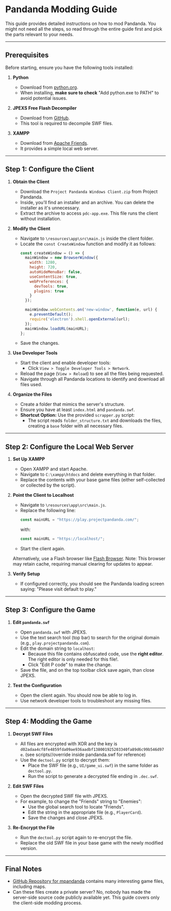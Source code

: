 # Pandanda Modding Guide

This guide provides detailed instructions on how to mod Pandanda. You might not need all the steps, so read through the entire guide first and pick the parts relevant to your needs.

---

## Prerequisites

Before starting, ensure you have the following tools installed:

1. **Python**
   - Download from [python.org](https://www.python.org/).
   - When installing, **make sure to check** "Add python.exe to PATH" to avoid potential issues.

2. **JPEXS Free Flash Decompiler**
   - Download from [GitHub](https://github.com/jindrapetrik/jpexs-decompiler/releases).
   - This tool is required to decompile SWF files.

3. **XAMPP**
   - Download from [Apache Friends](https://www.apachefriends.org/).
   - It provides a simple local web server.

---

## Step 1: Configure the Client

1. **Obtain the Client**
   - Download the `Project Pandanda Windows Client.zip` from Project Pandanda.
   - Inside, you'll find an installer and an archive. You can delete the installer as it's unnecessary.
   - Extract the archive to access `pdc-app.exe`. This file runs the client without installation.

2. **Modify the Client**
   - Navigate to `\resources\app\src\main.js` inside the client folder.
   - Locate the `const CreateWindow` function and modify it as follows:
     ```javascript
     const createWindow = () => {
       mainWindow = new BrowserWindow({
         width: 1280,
         height: 720,
         autoHideMenuBar: false,
         useContentSize: true,
         webPreferences: {
           devTools: true,
           plugins: true
         }
       });

       mainWindow.webContents.on('new-window', function(e, url) {
         e.preventDefault();
         require('electron').shell.openExternal(url);
       });
       mainWindow.loadURL(mainURL);
     };
     ```
   - Save the changes.

3. **Use Developer Tools**
   - Start the client and enable developer tools:
     - Click `View > Toggle Developer Tools > Network`.
   - Reload the page (`View > Reload`) to see all the files being requested.
   - Navigate through all Pandanda locations to identify and download all files used.

4. **Organize the Files**
   - Create a folder that mimics the server's structure.
   - Ensure you have at least `index.html` and `pandanda.swf`.
   - **Shortcut Option:** Use the provided `scrapper.py` script:
     - The script reads `folder_structure.txt` and downloads the files, creating a `base` folder with all necessary files.

---

## Step 2: Configure the Local Web Server

1. **Set Up XAMPP**
   - Open XAMPP and start Apache.
   - Navigate to `C:\xampp\htdocs` and delete everything in that folder.
   - Replace the contents with your base game files (either self-collected or collected by the script).

2. **Point the Client to Localhost**
   - Navigate to `\resources\app\src\main.js`.
   - Replace the following line:
     ```javascript
     const mainURL = "https://play.projectpandanda.com/";
     ```
     with:
     ```javascript
     const mainURL = "https://localhost/";
     ```
   - Start the client again.

   Alternatively, use a Flash browser like [Flash Browser](https://github.com/radubirsan/FlashBrowser/releases). Note: This browser may retain cache, requiring manual clearing for updates to appear.

3. **Verify Setup**
   - If configured correctly, you should see the Pandanda loading screen saying: "Please visit default to play."

---

## Step 3: Configure the Game

1. **Edit `pandanda.swf`**
   - Open `pandanda.swf` with JPEXS.
   - Use the text search tool (top bar) to search for the original domain (e.g., `play.projectpandanda.com`).
   - Edit the domain string to `localhost`:
     - Because this file contains obfuscated code, use the **right editor**. The right editor is only needed for this file!.
     - Click "Edit P code" to make the change.
   - Save the file, and on the top toolbar click save again, than close JPEXS.

2. **Test the Configuration**
   - Open the client again. You should now be able to log in.
   - Use network developer tools to troubleshoot any missing files.

---

## Step 4: Modding the Game

1. **Decrypt SWF Files**
   - All files are encrypted with XOR and the key is `d02adaa4cf8fe4859fda09ae936aadbf138001925203340fa89d6c99b546d97e`. (see scripts/<default package>/override inside pandanda.swf for reference)
   - Use the `dectool.py` script to decrypt them:
     - Place the SWF file (e.g., `UI/game_ui.swf`) in the same folder as `dectool.py`.
     - Run the script to generate a decrypted file ending in `.dec.swf`.

2. **Edit SWF Files**
   - Open the decrypted SWF file with JPEXS.
   - For example, to change the "Friends" string to "Enemies":
     - Use the global search tool to locate "Friends".
     - Edit the string in the appropriate file (e.g., `PlayerCard`).
     - Save the changes and close JPEXS.

3. **Re-Encrypt the File**
   - Run the `dectool.py` script again to re-encrypt the file.
   - Replace the old SWF file in your base game with the newly modified version.

---

## Final Notes

- [GitHub Repository for mpandanda](https://github.com/mpandanda/mpandanda.github.io) contains many interesting game files, including maps.
- Can these files create a private server? No, nobody has made the server-side source code publicly available yet. This guide covers only the client-side modding process.
